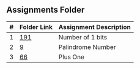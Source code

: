 ##  Assignments Folder

|   #   | Folder Link | Assignment Description |
| :---: | ----------- | ---------------------- |
|1| [191](https://github.com/srocka0716/4883-Prog-Tech/tree/main/Assignments/A05/Number-of-1-bits)         |Number of 1 bits|
|2| [9](https://github.com/srocka0716/4883-Prog-Tech/tree/main/Assignments/A05/Palindrome-Number)         |Palindrome Number|
|3| [66](https://github.com/srocka0716/4883-Prog-Tech/tree/main/Assignments/A05/Plus-one)         |Plus One|

